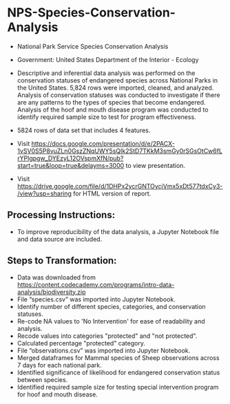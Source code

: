 # NPS-Species-Conservation-Analysis
- National Park Service Species Conservation Analysis

- Government: United States Department of the Interior - Ecology

- Descriptive and inferential data analysis was performed on the conservation statuses of endangered species across National Parks in the United States. 5,824 rows were imported, cleaned, and analyzed. Analysis of conservation statuses was conducted to investigate if there are any patterns to the types of species that become endangered. Analysis of the hoof and mouth disease program was conducted to identify required sample size to test for program effectiveness.

- 5824 rows of data set that includes 4 features.

- Visit https://docs.google.com/presentation/d/e/2PACX-1vSV0S5P8vuZLn0GszZNqUWY5sQIk2StD7TKkM3smGy0rSGsOtCw6fLrYPlgpgw_DYEzyL12OVspmXfN/pub?start=true&loop=true&delayms=3000 to view presentation.

- Visit https://drive.google.com/file/d/1DHPx2ycrGNTOycjVmx5xDt577tdxCy3-/view?usp=sharing for HTML version of report.

## Processing Instructions:
- To improve reproducibility of the data analysis, a Jupyter Notebook file and data source are included.

## Steps to Transformation:
- Data was downloaded from https://content.codecademy.com/programs/intro-data-analysis/biodiversity.zip
- File “species.csv” was imported into Jupyter Notebook.
- Identify number of different species, categories, and conservation statuses.
- Re-code NA values to 'No Intervention' for ease of readability and analysis.
- Recode values into categories "protected" and "not protected".
- Calculated percentage "protected" category.
- File “observations.csv” was imported into Jupyter Notebook.
- Merged dataframes for Mammal species of Sheep observations across 7 days for each national park.
- Identified significance of likelihood for endangered conservation status between species.
- Identified required sample size for testing special intervention program for hoof and mouth disease.
